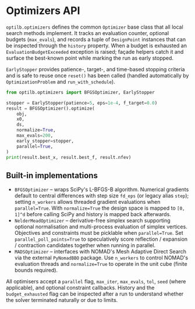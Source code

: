 # Optimizers API

`optilb.optimizers` defines the common `Optimizer` base class that all local
search methods implement. It tracks an evaluation counter, optional budgets
(`max_evals`), and records a tuple of `DesignPoint` instances that can be
inspected through the `history` property. When a budget is exhausted an
`EvaluationBudgetExceeded` exception is raised; façade helpers catch it and
surface the best-known point while marking the run as early stopped.

`EarlyStopper` provides patience-, target-, and time-based stopping criteria and
is safe to reuse once `reset()` has been called (handled automatically by
`OptimizationProblem` and `run_with_schedule`).

```python
from optilb.optimizers import BFGSOptimizer, EarlyStopper

stopper = EarlyStopper(patience=5, eps=1e-4, f_target=0.0)
result = BFGSOptimizer().optimize(
    obj,
    x0,
    ds,
    normalize=True,
    max_evals=200,
    early_stopper=stopper,
    parallel=True,
)
print(result.best_x, result.best_f, result.nfev)
```

## Built-in implementations

- `BFGSOptimizer` – wraps SciPy's L-BFGS-B algorithm. Numerical gradients default
  to central differences with step size `fd_eps` (or legacy alias `step`);
  setting `n_workers` allows threaded gradient evaluations when `parallel=True`.
  With `normalize=True` the design space is mapped to `[0, 1]^d` before calling
  SciPy and history is mapped back afterwards.
- `NelderMeadOptimizer` – derivative-free simplex search supporting optional
  normalisation and multi-process evaluation of simplex vertices. Objectives and
  constraints must be picklable when `parallel=True`. Set `parallel_poll_points=True`
  to speculatively score reflection / expansion / contraction candidates together
  when running in parallel.
- `MADSOptimizer` – interfaces with NOMAD's Mesh Adaptive Direct Search via the
  external `PyNomadBBO` package. Use `n_workers` to control NOMAD's evaluation
  threads and `normalize=True` to operate in the unit cube (finite bounds
  required).

All optimisers accept a `parallel` flag, `max_iter`, `max_evals`, `tol`, `seed`
(where applicable), and optional constraint callbacks. History and the
`budget_exhausted` flag can be inspected after a run to understand whether the
solver terminated naturally or due to limits.
